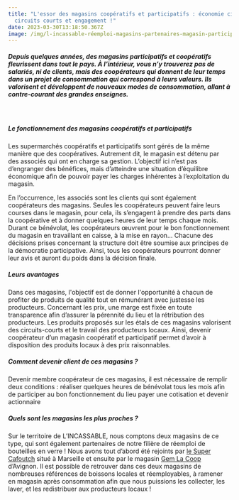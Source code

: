 ```yaml
---
title: "L'essor des magasins coopératifs et participatifs : économie circulaire,
  circuits courts et engagement !"
date: 2023-03-30T13:18:50.367Z
image: /img/l-incassable-réemploi-magasins-partenaires-magasin-participatif-coopératif.png
---
```


##### Depuis quelques années, des magasins participatifs et coopératifs fleurissent dans tout le pays. À l’intérieur, vous n’y trouverez pas de salariés, ni de clients, mais des coopérateurs qui donnent de leur temps dans un projet de consommation qui correspond à leurs valeurs. Ils valorisent et développent de nouveaux modes de consommation, allant à contre-courant des grandes enseignes.

<br/>

##### L﻿e fonctionnement des magasins coopératifs et participatifs

Les supermarchés coopératifs et participatifs sont gérés de la même manière que des coopératives. Autrement dit, le magasin est détenu par des associés qui ont en charge sa gestion. L’objectif ici n’est pas d’engranger des bénéfices, mais d’atteindre une situation d’équilibre économique afin de pouvoir payer les charges inhérentes à l’exploitation du magasin.

En l’occurrence, les associés sont les clients qui sont également coopérateurs des magasins. Seules les coopérateurs peuvent faire leurs courses dans le magasin, pour cela, ils s’engagent à prendre des parts dans la coopérative et à donner quelques heures de leur temps chaque mois. Durant ce bénévolat, les coopérateurs œuvrent pour le bon fonctionnement du magasin en travaillant en caisse, à la mise en rayon… Chacune des décisions prises concernant la structure doit être soumise aux principes de la démocratie participative. Ainsi, tous les coopérateurs pourront donner leur avis et auront du poids dans la décision finale.

##### Leurs avantages

Dans ces magasins, l'objectif est de donner l'opportunité à chacun de profiter de produits de qualité tout en rémunérant avec justesse les producteurs.
Concernant les prix, une marge est fixée en toute transparence afin d’assurer la pérennité du lieu et la rétribution des producteurs.
Les produits proposés sur les étals de ces magasins valorisent des circuits-courts et le travail des producteurs locaux.
Ainsi, devenir coopérateur d’un magasin coopératif et participatif permet d’avoir à disposition des produits locaux à des prix raisonnables.

##### Comment devenir client de ces magasins ?

Devenir membre coopérateur de ces magasins, il est nécessaire de remplir deux conditions :
réaliser quelques heures de bénévolat tous les mois afin de participer au bon fonctionnement du lieu
payer une cotisation et devenir actionnaire

##### Quels sont les magasins les plus proches ?

Sur le territoire de L’INCASSABLE, nous comptons deux magasins de ce type, qui sont également partenaires de notre filière de réemploi de bouteilles en verre !
Nous avons tout d’abord été rejoints par [le Super Cafoutch](https://supercafoutch.fr/) situé à Marseille et ensuite par le magasin [Gem La Coop](https://gemlacoop.fr/) d’Avignon.
Il est possible de retrouver dans ces deux magasins de nombreuses références de boissons locales et réemployables, à ramener en magasin après consommation afin que nous puissions les collecter, les laver, et les redistribuer aux producteurs locaux !
